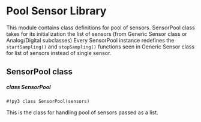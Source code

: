 <!-- module: poolSensor -->
# Pool Sensor Library

This module contains class definitions for pool of sensors. SensorPool class takes for its initialization the list of sensors (from Generic Sensor class or Analog/Digital subclasses) Every SensorPool instance redefines the `startSampling()` and `stopSampling()` functions seen in Generic Sensor class for list of sensors instead of single sensor.

## SensorPool class


##### class SensorPool

```#!py3 class SensorPool(sensors)```

This is the class for handling pool of sensors passed as a list.
